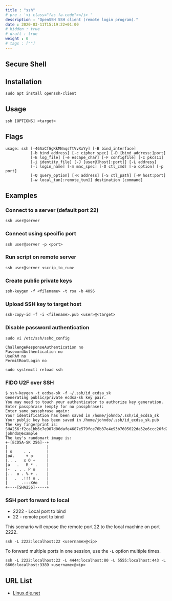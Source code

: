 ```yaml
---
title : "ssh"
# pre : '<i class="fas fa-code"></i> '
description : "OpenSSH SSH client (remote login program)."
date : 2020-03-11T15:19:22+01:00
# hidden : true
# draft : true
weight : 0
# tags : [""]
---
```


## Secure Shell

## Installation

```plain
sudo apt install openssh-client
```

## Usage

```plain
ssh [OPTIONS] <target>
```

## Flags

```plain
usage: ssh [-46AaCfGgKkMNnqsTtVvXxYy] [-B bind_interface]
           [-b bind_address] [-c cipher_spec] [-D [bind_address:]port]
           [-E log_file] [-e escape_char] [-F configfile] [-I pkcs11]
           [-i identity_file] [-J [user@]host[:port]] [-L address]
           [-l login_name] [-m mac_spec] [-O ctl_cmd] [-o option] [-p port]
           [-Q query_option] [-R address] [-S ctl_path] [-W host:port]
           [-w local_tun[:remote_tun]] destination [command]
```

## Examples

### Connect to a server (default port 22)

```plain
ssh user@server
```

### Connect using specific port

```plain
ssh user@server -p <port>
```

### Run script on remote server

```plain
ssh user@server <scrip_to_run>
```

### Create public private keys

```plain
ssh-keygen -f <filename> -t rsa -b 4096
```

### Upload SSH key to target host

```plain
ssh-copy-id -f -i <filename>.pub <user>@<target>
```

### Disable password authentication

```plain
sudo vi /etc/ssh/sshd_config

ChallengeResponseAuthentication no
PasswordAuthentication no
UsePAM no
PermitRootLogin no
```

```plain
sudo systemctl reload ssh
```

### FIDO U2F over SSH

```plain
$ ssh-keygen -t ecdsa-sk -f ~/.ssh/id_ecdsa_sk
Generating public/private ecdsa-sk key pair.
You may need to touch your authenticator to authorize key generation.
Enter passphrase (empty for no passphrase): 
Enter same passphrase again: 
Your identification has been saved in /home/johndo/.ssh/id_ecdsa_sk
Your public key has been saved in /home/johndo/.ssh/id_ecdsa_sk.pub
The key fingerprint is:
SHA256:f2ca1bb6c7e907d06dafe4687e579fce76b37e4e93b7605022da52e6ccc26fd2 johndo@example
The key's randomart image is:
+-[ECDSA-SK 256]--+
|                 |
| o     . .       |
|oA.     + o      |
|.. .   x O +     |
|a   .   R * .    |
|-  . . . P o     |
|..  o . % + .    |
|   .  .!!! o .   |
|      .---X#o    |
+----[SHA256]-----+
```

### SSH port forward to local

- 2222 - Local port to bind
- 22 - remote port to bind

This scenario will expose the remote port 22 to the local machine on port 2222.

```plain
ssh -L 2222:localhost:22 <username>@<ip>
```

To forward multiple ports in one session, use the `-L` option multiple times.

```plain
ssh -L 2222:localhost:22 -L 4444:localhost:80 -L 5555:localhost:443 -L 6666:localhost:3389 <username>@<ip>
```

## URL List

- [Linux.die.net](https://linux.die.net/man/1/ssh)
